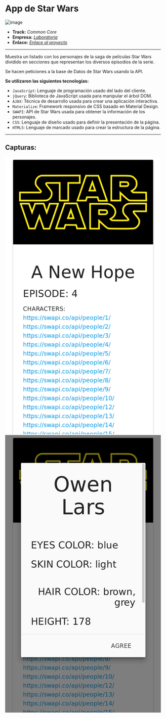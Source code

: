# App de Star Wars

![image](https://user-images.githubusercontent.com/32879152/38644110-1110a1f2-3da5-11e8-8d84-5c3c3c0d4ff4.png)

* **Track:** _Common Core_
* **Empresa:** _[Laboratoria](http://www.laboratoria.la/)_
* **Enlace:** _[Enlace al proyecto](https://superliza.github.io/swapi/)_

---

Muestra un listado con los personajes de la saga de películas Star Wars dividido en secciones que representan los diversos episodios de la serie.

Se hacen peticiones a la base de Datos de Star Wars usando la API.

**Se utilizaron las siguientes tecnologías:**

* `JavaScript`: Lenguaje de programación usado del lado del cliente.
* `jQuery`: Biblioteca de JavaScript usada para manipular el árbol DOM.
* `AJAX`: Técnica de desarrollo usada para crear una aplicación interactiva.
* `Materialize`: Framework responsivo de CSS basado en Material Design.
* `SWAPI`: API de Star Wars usada para obtener la información de los personajes.
* `CSS`: Lenguaje de diseño usado para definir la presentación de la página.
* `HTML5`: Lenguaje de marcado usado para crear la estructura de la página.

---

## Capturas:

![Captura 1](assets/images/screenshot-1.png)
![Captura 2](assets/images/screenshot-2.png)

